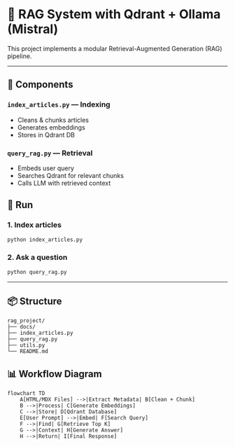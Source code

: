 # 🧠 RAG System with Qdrant + Ollama (Mistral)

This project implements a modular Retrieval-Augmented Generation (RAG) pipeline.

---

## 🔧 Components

### `index_articles.py` — Indexing
- Cleans & chunks articles
- Generates embeddings
- Stores in Qdrant DB

### `query_rag.py` — Retrieval
- Embeds user query
- Searches Qdrant for relevant chunks
- Calls LLM with retrieved context

## 🧪 Run

### 1. Index articles

```bash
python index_articles.py
```

### 2. Ask a question

```bash
python query_rag.py
```

---

## 📦 Structure

```
rag_project/
├── docs/
├── index_articles.py
├── query_rag.py
├── utils.py
└── README.md
```
## 📊 Workflow Diagram

```mermaid
flowchart TD
    A[HTML/MDX Files] -->|Extract Metadata| B[Clean + Chunk]
    B -->|Process| C[Generate Embeddings]
    C -->|Store| D[Qdrant Database]
    E[User Prompt] -->|Embed| F[Search Query]
    F -->|Find| G[Retrieve Top K]
    G -->|Context| H[Generate Answer]
    H -->|Return| I[Final Response]
```